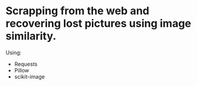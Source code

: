 # Scrapping from the web and recovering lost pictures using image similarity.
Using:

* Requests
* Pillow
* scikit-image